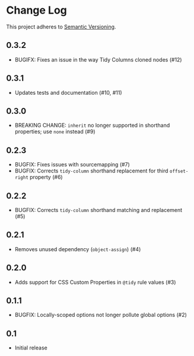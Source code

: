 # Change Log
This project adheres to [Semantic Versioning](http://semver.org/).

## 0.3.2
* BUGIFX: Fixes an issue in the way Tidy Columns cloned nodes (#12)

## 0.3.1
* Updates tests and documentation (#10, #11)

## 0.3.0
* BREAKING CHANGE: `inherit` no longer supported in shorthand properties; use `none` instead (#9)

## 0.2.3
* BUGFIX: Fixes issues with sourcemapping (#7)
* BUGFIX: Corrects `tidy-column` shorthand replacement for third `offset-right` property (#6)

## 0.2.2
* BUGFIX: Corrects `tidy-column` shorthand matching and replacement (#5)

## 0.2.1
* Removes unused dependency (`object-assign`) (#4)

## 0.2.0
* Adds support for CSS Custom Properties in `@tidy` rule values (#3)

## 0.1.1
* BUGFIX: Locally-scoped options not longer pollute global options (#2)

## 0.1
* Initial release
